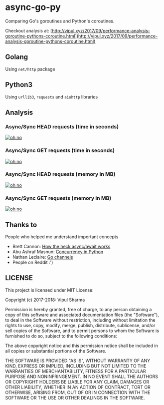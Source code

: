 async-go-py
===========

Comparing Go's goroutines and Python's coroutines.

Checkout analysis at: [http://vipul.xyz/2017/09/performance-analysis-goroutine-pythons-coroutine.html](http://vipul.xyz/2017/09/performance-analysis-goroutine-pythons-coroutine.html)


Golang
------

Using `net/http` package

Python3
-------

Using `urllib3`, `requests` and `aiohttp` libraries

Analysis
--------

### Async/Sync HEAD requests (time in seconds) ###

[![oh no](http://i.imgur.com/pI2SV5J.png)](http://i.imgur.com/pI2SV5J.png)

### Async/Sync GET requests (time in seconds) ###

[![oh no](http://i.imgur.com/QoQ9o2R.png)](http://i.imgur.com/QoQ9o2R.png)

### Async/Sync HEAD requests (memory in MB) ###

[![oh no](http://i.imgur.com/hPffv48.png)](http://i.imgur.com/hPffv48.png)

### Async/Sync GET requests (memory in MB) ###

[![oh no](https://i.imgur.com/vTTn4JZ.png)](https://i.imgur.com/vTTn4JZ.png)

Thanks to
---------
People who helped me understand important concepts

* Brett Cannon: [How the heck async/await works](https://snarky.ca/how-the-heck-does-async-await-work-in-python-3-5/)
* Abu Ashraf Masnun: [Concurrency in Python](http://masnun.rocks/2016/10/06/async-python-the-different-forms-of-concurrency/)
* Nathan Leclaire: [Go channels](https://nathanleclaire.com/blog/2014/02/21/how-to-wait-for-all-goroutines-to-finish-executing-before-continuing-part-two-fixing-my-ooops/)
* People on Reddit :')

LICENSE
-------

This project is licensed under MIT License:

Copyright (c) 2017-2018: Vipul Sharma

Permission is hereby granted, free of charge, to any person obtaining a copy of
this software and associated documentation files (the "Software"), to deal in
the Software without restriction, including without limitation the rights to
use, copy, modify, merge, publish, distribute, sublicense, and/or sell copies
of the Software, and to permit persons to whom the Software is furnished to do
so, subject to the following conditions:

The above copyright notice and this permission notice shall be included in all
copies or substantial portions of the Software.

THE SOFTWARE IS PROVIDED "AS IS", WITHOUT WARRANTY OF ANY KIND, EXPRESS OR
IMPLIED, INCLUDING BUT NOT LIMITED TO THE WARRANTIES OF MERCHANTABILITY,
FITNESS FOR A PARTICULAR PURPOSE AND NONINFRINGEMENT. IN NO EVENT SHALL THE
AUTHORS OR COPYRIGHT HOLDERS BE LIABLE FOR ANY CLAIM, DAMAGES OR OTHER
LIABILITY, WHETHER IN AN ACTION OF CONTRACT, TORT OR OTHERWISE, ARISING FROM,
OUT OF OR IN CONNECTION WITH THE SOFTWARE OR THE USE OR OTHER DEALINGS IN THE
SOFTWARE.

